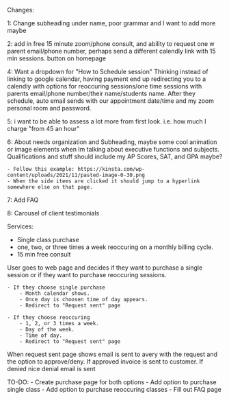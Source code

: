 Changes:

1: Change subheading under name, poor grammar and I want to add more maybe

2: add in free 15 minute zoom/phone consult, and ability to request one w parent email/phone number, perhaps send a different calendly link with 15 min sessions. button on homepage

4: Want a dropdown for "How to Schedule session" Thinking instead of linking to google calendar, having payment end up redirecting you to a calendly with options for reoccuring sessions/one time sessions with parents email/phone number/their name/students name. After they schedule, auto email sends with our appointment date/time and my zoom personal room and password.

5: i want to be able to assess a lot more from first look. i.e. how much I charge "from 45 an hour"
 
6: About needs organization and Subheading, maybe some cool animation or image elements when Im talking about executive functions and subjects. Qualifications and stuff should include my AP Scores, SAT, and GPA maybe?

    - Follow this example: https://kinsta.com/wp-content/uploads/2021/11/pasted-image-0-30.png
    - When the side items are clicked it should jump to a hyperlink somewhere else on that page.

7: Add FAQ

8: Carousel of client testimonials


Services:
- Single class purchase
- one, two, or three times a week reoccuring on a monthly billing cycle.
- 15 min free consult


User goes to web page and decides if they want to purchase a single session or if they want to purchase reoccuring sessions.

    - If they choose single purchase
        - Month calendar shows.
        - Once day is choosen time of day appears.
        - Redirect to "Request sent" page

    - If they choose reoccuring
        - 1, 2, or 3 times a week.
        - Day of the week.
        - Time of day.
        - Redirect to "Request sent" page

When request sent page shows email is sent to avery with the request and the option to approve/deny.
If approved invoice is sent to customer.
If denied nice denial email is sent



TO-DO:
    - Create purchase page for both options
        - Add option to purchase single class
        - Add option to purchase reoccuring classes
    - Fill out FAQ page